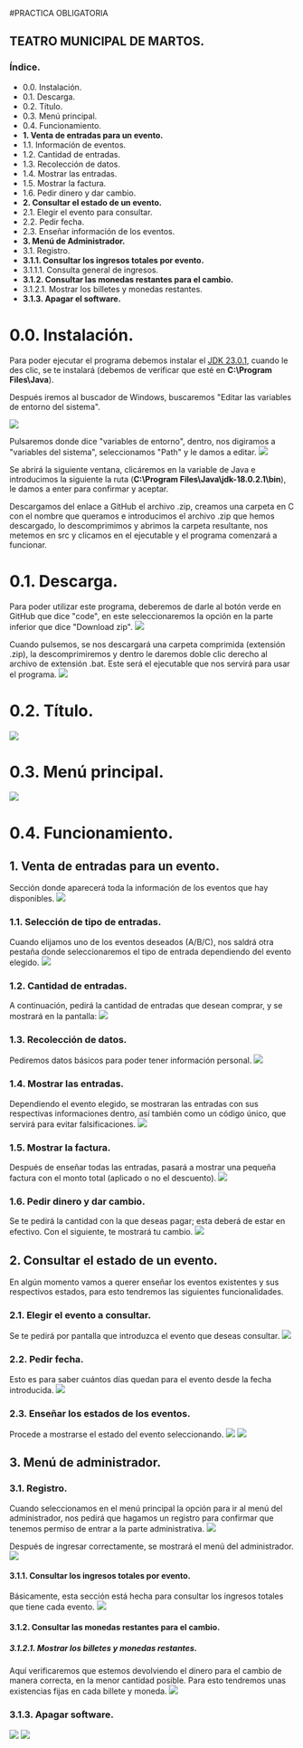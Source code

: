 #PRACTICA OBLIGATORIA
## TEATRO MUNICIPAL DE MARTOS.
### Índice.
- 0.0. Instalación.
- 0.1. Descarga.
- 0.2. Título.
- 0.3. Menú principal.
- 0.4. Funcionamiento.
- **1. Venta de entradas para un evento.**
- 1.1. Información de eventos.
- 1.2. Cantidad de entradas.
- 1.3. Recolección de datos.
- 1.4. Mostrar las entradas.
- 1.5. Mostrar la factura.
- 1.6. Pedir dinero y dar cambio.
- **2. Consultar el estado de un evento.**
- 2.1. Elegir el evento para consultar.
- 2.2. Pedir fecha.
- 2.3. Enseñar información de los eventos.
- **3. Menú de Administrador.**
- 3.1. Registro.
- **3.1.1. Consultar los ingresos totales por evento.**
- 3.1.1.1. Consulta general de ingresos.
- **3.1.2. Consultar las monedas restantes para el cambio.**
- 3.1.2.1. Mostrar los billetes y monedas restantes.
- **3.1.3. Apagar el software.**

# 0.0. Instalación.
Para poder ejecutar el programa debemos instalar el [JDK 23.0.1](http://https://download.oracle.com/java/23/latest/jdk-23_windows-x64_bin.exe "JDK 23.0.1"), cuando le des clic, se te instalará (debemos de verificar que esté en **C:\Program Files\Java**).

Después iremos al buscador de Windows, buscaremos "Editar las variables de entorno del sistema".

![](https://media.discordapp.net/attachments/1285298181797576846/1306357505328156672/image.png?ex=67365fbc&is=67350e3c&hm=0316a0ae44b4d9ba94dc3f5a75712fa4eb4ccf28688c1ff0a3c2e7c2b3f07852&=&format=webp&quality=lossless&width=550&height=600)


Pulsaremos donde dice "variables de entorno", dentro, nos digiramos a "variables del sistema", seleccionamos "Path" y le damos a editar.
![](https://media.discordapp.net/attachments/1285298181797576846/1306358824403337216/image.png?ex=673660f6&is=67350f76&hm=41f15adcfa5524b781a30715a235165f5079f1940f2b6c5b6c2ebe2c886667d8&=&format=webp&quality=lossless&width=718&height=331)

Se abrirá la siguiente ventana, clicáremos en la variable de Java e introducimos la siguiente la ruta (**C:\Program Files\Java\jdk-18.0.2.1\bin**), le damos a enter para confirmar y aceptar.

Descargamos del enlace a GitHub el archivo .zip, creamos una carpeta en C con el nombre que queramos e introducimos el archivo .zip que hemos descargado, lo descomprimimos y abrimos la carpeta resultante, nos metemos en src y clicamos en el ejecutable y el programa comenzará a funcionar.


# 0.1. Descarga.
Para poder utilizar este programa, deberemos de darle al botón verde en GitHub que dice "code", en este seleccionaremos la opción en la parte inferior que dice "Download zip".
![](https://media.discordapp.net/attachments/1285298181797576846/1306608106134048859/image.png?ex=67374920&is=6735f7a0&hm=9717dd6f6b8aed4f0f72afe080e8438c84000ce549b86fb8855b933cbdf491fc&=&format=webp&quality=lossless)

Cuando pulsemos, se nos descargará una carpeta comprimida (extensión .zip), la descomprimiremos y dentro le daremos doble clic derecho al archivo de extensión .bat. Este será el ejecutable que nos servirá para usar el programa.
![](https://media.discordapp.net/attachments/1285298181797576846/1306611922766139516/image.png?ex=67374cae&is=6735fb2e&hm=420895aa1ad84d1375996cf2d21ce9e5197ddd5d6018f2ff0e2b0d9625992c23&=&format=webp&quality=lossless)


# 0.2. Título.
![]([https://media.discordapp.net/attachments/1285298181797576846/1306350494154752020/image.png?ex=67365934&is=673507b4&hm=e6c13623f4ab82027b7650d3629b873b5fc11080f231e7113439559adb671596&=&format=webp&quality=lossless&width=718&height=557](https://drive.google.com/file/d/11AgCWOutMJEBc7ouKJrjJyadxHxtD4mn/view?usp=drive_link))


# 0.3. Menú principal.
![](https://media.discordapp.net/attachments/1285298181797576846/1306351360144576533/image.png?ex=67365a03&is=67350883&hm=9044bc32a9a1aa4339558630a4547dbee3dccca0c2bbc916a50b8c798fecbc94&=&format=webp&quality=lossless&width=715&height=237)


# 0.4. Funcionamiento.

## 1. Venta de entradas para un evento.
Sección donde aparecerá toda la información de los eventos que hay disponibles.
![](https://media.discordapp.net/attachments/1285298181797576846/1306351469678825553/image.png?ex=67365a1d&is=6735089d&hm=dd4ecce746248c6cb55cd576be81aebf824aaf3217b841db66e429f07ea49de1&=&format=webp&quality=lossless&width=718&height=110)


### 1.1. Selección de tipo de entradas.
Cuando elijamos uno de los eventos deseados (A/B/C), nos saldrá otra pestaña donde seleccionaremos el tipo de entrada dependiendo del evento elegido.
![](https://media.discordapp.net/attachments/1285298181797576846/1306351596346671244/image.png?ex=673702fb&is=6735b17b&hm=4f0646a6a9992465342b116c3c1f3d2d54518e7de76468f6f10e8eb2fe0ebb5b&=&format=webp&quality=lossless)


### 1.2. Cantidad de entradas.
A continuación, pedirá la cantidad de entradas que desean comprar, y se mostrará en la pantalla:
![](https://media.discordapp.net/attachments/1285298181797576846/1306351737778602096/image.png?ex=6737031d&is=6735b19d&hm=d1b60b2a931115aa5a12215029064ea996385a722be6033d614f1db6db3f3855&=&format=webp&quality=lossless)


### 1.3. Recolección de datos.
Pediremos datos básicos para poder tener información personal.
![](https://media.discordapp.net/attachments/1285298181797576846/1306352078997684297/image.png?ex=6737036e&is=6735b1ee&hm=58936b170dbfe9471fa8d96cc22a2432906b6f61d770efaa89fe98418bfeaacc&=&format=webp&quality=lossless&width=722&height=139)


### 1.4. Mostrar las entradas.
Dependiendo el evento elegido, se mostraran las entradas con sus respectivas informaciones dentro, así también como un código único, que servirá para evitar falsificaciones.
![](https://media.discordapp.net/attachments/1285298181797576846/1306663780297478164/image.png?ex=67377cf9&is=67362b79&hm=19a33dd0e81beba5f77273889534d5a72277ef2b9ca592abd8ff2c87152fd94c&=&format=webp&quality=lossless&width=1440&height=458)


### 1.5. Mostrar la factura.
Después de enseñar todas las entradas, pasará a mostrar una pequeña factura con el monto total (aplicado o no el descuento).
![](https://media.discordapp.net/attachments/1285298181797576846/1306664137639858228/image.png?ex=67377d4f&is=67362bcf&hm=e539e625ebe3be99aa5804bf74da3e2998de828b7fd099b818156b3603105a2a&=&format=webp&quality=lossless&width=645&height=260)


### 1.6. Pedir dinero y dar cambio.
Se te pedirá la cantidad con la que deseas pagar; esta deberá de estar en efectivo. Con el siguiente, te mostrará tu cambio.
![](https://media.discordapp.net/attachments/1285298181797576846/1306352599548825640/image.png?ex=673703ea&is=6735b26a&hm=01e91048a1e58b923c44774bf819d1da6077d29476f50ea6ba7c2765a5ae2256&=&format=webp&quality=lossless&width=718&height=80)


## 2. Consultar el estado de un evento.
En algún momento vamos a querer enseñar los eventos existentes y sus respectivos estados, para esto tendremos las siguientes funcionalidades.


### 2.1. Elegir el evento a consultar.
Se te pedirá por pantalla que introduzca el evento que deseas consultar.
![](https://media.discordapp.net/attachments/1285298181797576846/1306353355081121904/image.png?ex=6737049e&is=6735b31e&hm=64a01a2e3138ab8120ad03cdc2bdb2da902f9deeebb707354563a099af1c1d09&=&format=webp&quality=lossless&width=718&height=227)


### 2.2. Pedir fecha.
Esto es para saber cuántos días quedan para el evento desde la fecha introducida.
![](https://media.discordapp.net/attachments/1285298181797576846/1306353428334776346/image.png?ex=673704b0&is=6735b330&hm=506160b31630cc59e1fc99a52bdeb68ae38cac1932bde76e4c1d17f73e87acdc&=&format=webp&quality=lossless&width=718&height=25)


### 2.3. Enseñar los estados de los eventos.
Procede a mostrarse el estado del evento seleccionando.
![](https://media.discordapp.net/attachments/1285298181797576846/1306353515026841621/image.png?ex=673704c4&is=6735b344&hm=05313be252ede381204bb36fd06435c113be46949faf7a4b2620d8b162628183&=&format=webp&quality=lossless&width=393&height=343)
![](https://media.discordapp.net/attachments/1285298181797576846/1306355417261015200/image.png?ex=6737068a&is=6735b50a&hm=7bb160800a1f607d224c27b334a5f09969dcf8126214e7c14cb5e71a6f1127f3&=&format=webp&quality=lossless&width=671&height=166)


## 3. Menú de administrador.

### 3.1. Registro.
Cuando seleccionamos en el menú principal la opción para ir al menú del administrador, nos pedirá que hagamos un registro para confirmar que tenemos permiso de entrar a la parte administrativa.
![](https://media.discordapp.net/attachments/1285298181797576846/1306355702578675772/image.png?ex=673706ce&is=6735b54e&hm=d1425ce0b27dfd04ffd69c7d0e075bdc4f250f3d1d333f8641b7c71b9126e438&=&format=webp&quality=lossless&width=460&height=201)

Después de ingresar correctamente, se mostrará el menú del administrador.
![](https://media.discordapp.net/attachments/1285298181797576846/1306355827107434516/image.png?ex=673706ec&is=6735b56c&hm=e6f1d0fcc1bc93606f41370a3f5360b20045c2252f76609939aaee03bbd694b1&=&format=webp&quality=lossless&width=718&height=228)


#### 3.1.1. Consultar los ingresos totales por evento.
Básicamente, esta sección está hecha para consultar los ingresos totales que tiene cada evento.
![](https://media.discordapp.net/attachments/1285298181797576846/1306355983601111225/image.png?ex=67370711&is=6735b591&hm=a64e928a01afc36a8291275950bbb94f7084c98cc09dc2b080a1b364a7fc1bcb&=&format=webp&quality=lossless&width=718&height=180)


#### 3.1.2. Consultar las monedas restantes para el cambio.

##### 3.1.2.1. Mostrar los billetes y monedas restantes.
Aquí verificaremos que estemos devolviendo el dinero para el cambio de manera correcta, en la menor cantidad posible. Para esto tendremos unas existencias fijas en cada billete y moneda.
![](https://media.discordapp.net/attachments/1285298181797576846/1306356275289788467/image.png?ex=67370756&is=6735b5d6&hm=5e2231e1e8b61dac399ff57005a8b0559d863c340448af5ef6a6a5f3ccde848e&=&format=webp&quality=lossless&width=542&height=600)


### 3.1.3. Apagar software.
![](https://media.discordapp.net/attachments/1285298181797576846/1306356531629129849/image.png?ex=67370794&is=6735b614&hm=f9060e16625236bd2b2c9ef510d52986ec2bee9c35cd5962bbb70665ce591b5a&=&format=webp&quality=lossless&width=718&height=297)
![](https://media.discordapp.net/attachments/1285298181797576846/1306356601900236933/image.png?ex=673707a4&is=6735b624&hm=2c7fed7f634dbdabaf4c32dd84afb228ee887dc5ef51bbd4ef508d3c5b57bdc0&=&format=webp&quality=lossless&width=437&height=118)
